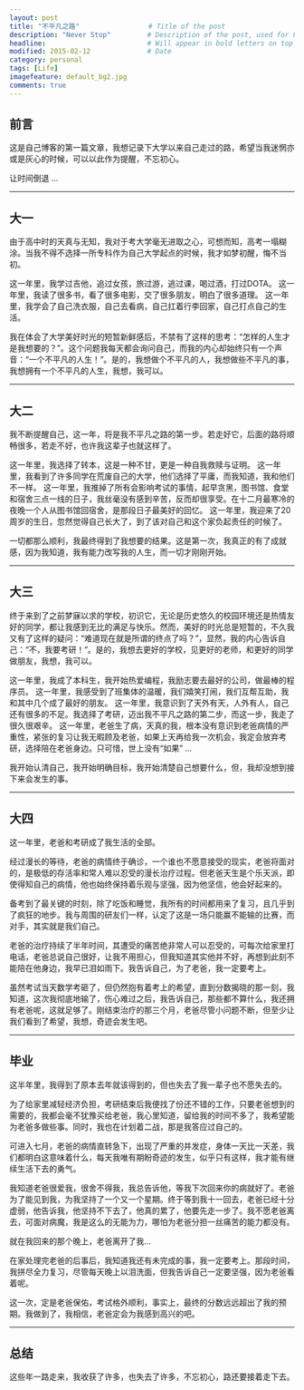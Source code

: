 ```yaml
---
layout: post
title: "不平凡之路"                 # Title of the post
description: "Never Stop"         # Description of the post, used for Facebook Opengraph & Twitter
headline:              			  # Will appear in bold letters on top of the post
modified: 2015-02-12              # Date
category: personal
tags: [Life]
imagefeature: default_bg2.jpg
comments: true
---
```

前言
--

这是自己博客的第一篇文章，我想记录下大学以来自己走过的路，希望当我迷惘亦或是灰心的时候，可以以此作为提醒，不忘初心。

让时间倒退 ...


----------


大一
--

由于高中时的天真与无知，我对于考大学毫无进取之心，可想而知，高考一塌糊涂。当我不得不选择一所专科作为自己大学起点的时候，我才如梦初醒，悔不当初。

这一年里，我学过吉他，追过女孩，旅过游，逃过课，喝过酒，打过DOTA。
这一年里，我读了很多书，看了很多电影，交了很多朋友，明白了很多道理。
这一年里，我学会了自己洗衣服，自己去看病，自己扛着行李回家，自己打点自己的生活。

我在体会了大学美好时光的短暂新鲜感后，不禁有了这样的思考：“怎样的人生才是我想要的？”。这个问题我每天都会询问自己，而我的内心却始终只有一个声音：“一个不平凡的人生！”。是的，我想做个不平凡的人，我想做些不平凡的事，我想拥有一个不平凡的人生，我想，我可以。


----------


大二
--

我不断提醒自己，这一年，将是我不平凡之路的第一步。若走好它，后面的路将顺畅很多，若走不好，也许我这辈子也就这样了。

这一年里，我选择了转本，这是一种不甘，更是一种自我救赎与证明。
这一年里，我看到了许多同学在荒废自己的大学，他们选择了平庸，而我知道，我和他们不一样。
这一年里，我推掉了所有会影响考试的事情，起早贪黑，图书馆、食堂和宿舍三点一线的日子，我丝毫没有感到辛苦，反而却很享受。在十二月最寒冷的夜晚一个人从图书馆回宿舍，是那段日子最美好的回忆。
这一年里，我迎来了20周岁的生日，忽然觉得自己长大了，到了该对自己和这个家负起责任的时候了。

一切都那么顺利，我最终得到了我想要的结果。这是第一次，我真正的有了成就感，因为我知道，我有能力改写我的人生，而一切才刚刚开始。


----------


大三
--

终于来到了之前梦寐以求的学校，初识它，无论是历史悠久的校园环境还是热情友好的同学，都让我感到无比的满足与快乐。然而，美好的时光总是短暂的，不久我又有了这样的疑问：“难道现在就是所谓的终点了吗？”，显然，我的内心告诉自己：“不，我要考研！”。是的，我想去更好的学校，见更好的老师，和更好的同学做朋友，我想，我可以。

这一年里，我成了本科生，我开始热爱编程，我励志要去最好的公司，做最棒的程序员。
这一年里，我感受到了班集体的温暖，我们嬉笑打闹，我们互帮互助，我和其中几个成了最好的朋友。
这一年里，我意识到了天外有天，人外有人，自己还有很多的不足。我选择了考研，迈出我不平凡之路的第二步，而这一步，我走了很久很艰辛。
这一年里，老爸生了病，天真的我，根本没有意识到老爸病情的严重性，紧张的复习让我无暇顾及老爸，如果上天再给我一次机会，我定会放弃考研，选择陪在老爸身边。只可惜，世上没有“如果” ...

我开始认清自己，我开始明确目标，我开始清楚自己想要什么，但，我却没想到接下来会发生的事。


----------


大四
--

这一年里，老爸和考研成了我生活的全部。

经过漫长的等待，老爸的病情终于确诊，一个谁也不愿意接受的现实，老爸将面对的，是极低的存活率和常人难以忍受的漫长治疗过程。但老爸天生是个乐天派，即使得知自己的病情，他也始终保持着乐观与坚强，因为他坚信，他会好起来的。

备考到了最关键的时刻，除了吃饭和睡觉，我所有的时间都用来了复习，且几乎到了疯狂的地步。我与周围的研友们一样，认定了这是一场只能赢不能输的比赛，而对手，其实就是我们自己。

老爸的治疗持续了半年时间，其遭受的痛苦绝非常人可以忍受的，可每次给家里打电话，老爸总说自己很好，让我不用担心，但我知道其实他并不好，再想到此刻不能陪在他身边，我早已泪如雨下。我告诉自己，为了老爸，我一定要考上。

虽然考试当天数学考砸了，但仍然抱有着考上的希望，直到分数揭晓的那一刻，我知道，这次我彻底地输了，伤心难过之后，我告诉自己，那些都不算什么，我还拥有老爸呢，这就足够了。刚结束治疗的那三个月，老爸尽管小问题不断，但至少让我们看到了希望，我想，奇迹会发生吧。


----------


毕业
--

这半年里，我得到了原本去年就该得到的，但也失去了我一辈子也不愿失去的。

为了给家里减轻经济负担，考研结束后我便找了份还不错的工作，只要老爸想到的需要的，我都会毫不犹豫买给老爸，我心里知道，留给我的时间不多了，我希望能为老爸多做些事。同时，我也在计划着二战，那是我答应过自己的。

可进入七月，老爸的病情直转急下，出现了严重的并发症，身体一天比一天差，我们都明白这意味着什么，每天我唯有期盼奇迹的发生，似乎只有这样，我才能有继续生活下去的勇气。

我知道老爸很爱我，很舍不得我，我总告诉他，等我下次回来你的病就好了。老爸为了能见到我，为我坚持了一个又一个星期。终于等到我十一回去，老爸已经十分虚弱，他告诉我，他坚持不下去了，他真的累了，他要先走一步了。我不愿老爸离去，可面对病魔，我是这么的无能为力，哪怕为老爸分担一丝痛苦的能力都没有。

就在我回来的那个晚上，老爸离开了我...

在家处理完老爸的后事后，我知道我还有未完成的事，我一定要考上。那段时间，我拼尽全力复习，尽管每天晚上以泪洗面，但我告诉自己一定要坚强，因为老爸看着呢。

这一次，定是老爸保佑，考试格外顺利，事实上，最终的分数远远超出了我的预期。我做到了，我相信，老爸定会为我感到高兴的吧。


----------


总结
--

这些年一路走来，我收获了许多，也失去了许多，不忘初心，路还要接着走下去。


